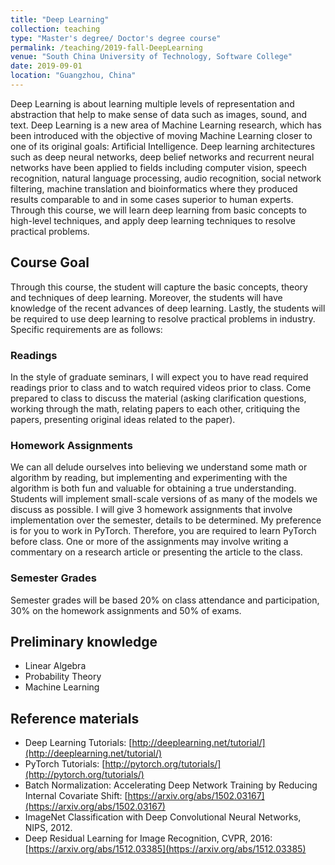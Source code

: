 ```yaml
---
title: "Deep Learning"
collection: teaching
type: "Master's degree/ Doctor's degree course"
permalink: /teaching/2019-fall-DeepLearning
venue: "South China University of Technology, Software College"
date: 2019-09-01
location: "Guangzhou, China"
---
```


Deep Learning is about learning multiple levels of representation and abstraction that help to make sense of data such as images, sound, and text. Deep Learning is a new area of Machine Learning research, which has been introduced with the objective of moving Machine Learning closer to one of its original goals: Artificial Intelligence. Deep learning architectures such as deep neural networks, deep belief networks and recurrent neural networks have been applied to fields including computer vision, speech recognition, natural language processing, audio recognition, social network filtering, machine translation and bioinformatics where they produced results comparable to and in some cases superior to human experts. Through this course, we will learn deep learning from basic concepts to high-level techniques, and apply deep learning techniques to resolve practical problems. 

## Course Goal
Through this course, the student will capture the basic concepts, theory and techniques of deep learning. Moreover, the students will have knowledge of the recent advances of deep learning. Lastly, the students will be required to use deep learning to resolve practical problems in industry. 
Specific requirements are as follows:
### Readings
In the style of graduate seminars, I will expect you to have read required readings prior to class and to watch required videos prior to class. Come prepared to class to discuss the material (asking clarification questions, working through the math, relating papers to each other, critiquing the papers, presenting original ideas related to the paper).
### Homework Assignments
We can all delude ourselves into believing we understand some math or algorithm by reading, but implementing and experimenting with the algorithm is both fun and valuable for obtaining a true understanding.  Students will implement small-scale versions of as many of the models we discuss as possible.  I will give 3 homework assignments that involve implementation over the semester, details to be determined. My preference is for you to work in PyTorch. Therefore, you are required to learn PyTorch before class. One or more of the assignments may involve writing a commentary on a research article or presenting the article to the class.
### Semester Grades
Semester grades will be based 20% on class attendance and participation, 30% on the homework assignments and 50% of exams.  

## Preliminary knowledge
* Linear Algebra
* Probability Theory
* Machine Learning

## Reference materials
* Deep Learning Tutorials: [http://deeplearning.net/tutorial/](http://deeplearning.net/tutorial/)
* PyTorch Tutorials: [http://pytorch.org/tutorials/](http://pytorch.org/tutorials/)
* Batch Normalization: Accelerating Deep Network Training by Reducing Internal Covariate Shift: [https://arxiv.org/abs/1502.03167](https://arxiv.org/abs/1502.03167)
* ImageNet Classification with Deep Convolutional Neural Networks, NIPS, 2012. 
* Deep Residual Learning for Image Recognition, CVPR, 2016: [https://arxiv.org/abs/1512.03385](https://arxiv.org/abs/1512.03385)
